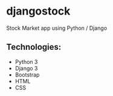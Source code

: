 # djangostock
Stock Market app using Python / Django

## Technologies:
* Python 3
* Django 3
* Bootstrap
* HTML
* CSS
